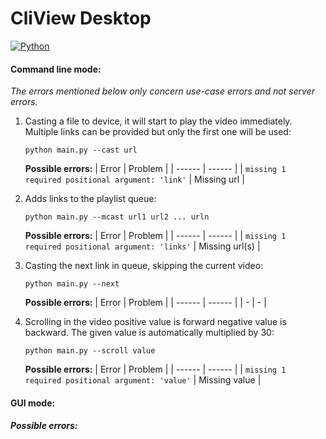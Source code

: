 # CliView Desktop

[![Python](https://www.python.org/static/community_logos/python-powered-w-200x80.png)](https://www.python.org/)

#### Command line mode:
*The errors mentioned below only concern use-case errors and not server errors.*
1. Casting a file to device, it will start to play the video immediately. Multiple links can be provided but only the first one will be used:
    ```
    python main.py --cast url
    ```
    
    **Possible errors:**
    | Error | Problem |
    | ------ | ------ |
    | ```missing 1 required positional argument: 'link'``` | Missing url |

1. Adds links to the playlist queue:
    ```
    python main.py --mcast url1 url2 ... urln
    ```
     **Possible errors:**
    | Error | Problem |
    | ------ | ------ |
    | ```missing 1 required positional argument: 'links'``` | Missing url(s) |
    
1. Casting the next link in queue, skipping the current video:
    ```
    python main.py --next
    ```
     **Possible errors:**
    | Error | Problem |
    | ------ | ------ |
    | - | - |
    
1. Scrolling in the video positive value is forward negative value is backward. The given value is automatically multiplied by 30:
    ```
    python main.py --scroll value
    ```
    
    **Possible errors:**
    | Error | Problem |
    | ------ | ------ |
    | ```missing 1 required positional argument: 'value'``` | Missing value |
    
#### GUI mode:
##### Possible errors: